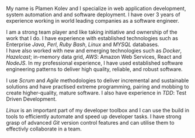 My name is Plamen Kolev and I specialize in web application development, system automation and and software deployment. I have over 3 years of experience working in world leading companies as a software engineer.  

I am a strong team player and like taking initiative and ownership of the work that I do. I have experience with established technologies such as Enterprise *Java*, *Perl*, *Ruby* *Bash*, *Linux* and *MYSQL* databases.  
I have also worked with new and emerging technologies such as *Docker*, *Hazelcast*; in-memory data grid, *AWS*: Amazon Web Services, React and *NodeJS*. In my
professional experience, I have used established software engineering patterns to deliver high quality, reliable, and robust software.

I use *Scrum* and *Agile* methodologies to deliver incremental and sustainable solutions and have practised extreme programming, pairing and mobbing to create higher-quality, mature software. I also have experience in *TDD*: Test Driven Development.  

*Linux* is an important part of my developer toolbox and I can use the build in tools to efficiently automate and speed up developer tasks. I have strong grasp of advanced *Git* version control features and can utilise them to effectivly collaborate in a team.
